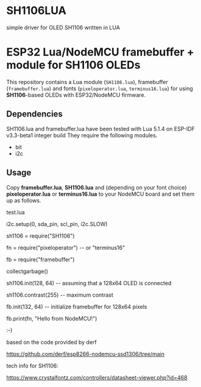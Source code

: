 # SH1106LUA
simple driver for OLED SH1106 written in LUA

# ESP32 Lua/NodeMCU framebuffer + module for SH1106 OLEDs

This repository contains a Lua module (`SH1106.lua`), framebuffer
(`framebuffer.lua`) and fonts (`pixeloperator.lua`, `terminus16.lua`)
for using **SH1106**-based OLEDs with ESP32/NodeMCU firmware.

## Dependencies

SH1106.lua and framebuffer.lua have been tested with 
Lua 5.1.4 on ESP-IDF v3.3-beta1 integer build
They require the following modules.

* bit
* i2c

## Usage

Copy **framebuffer.lua**, **SH1106.lua** and (depending on your font choice)
**pixeloperator.lua** or **terminus16.lua** to your NodeMCU board and set them
up as follows.

test.lua

i2c.setup(0, sda_pin, scl_pin, i2c.SLOW)

sh1106 = require("SH1106")

fn = require("pixeloperator") -- or "terminus16"

fb = require("framebuffer")

collectgarbage()


sh1106.init(128, 64) -- assuming that a 128x64 OLED is connected

sh1106.contrast(255) -- maximum contrast

fb.init(132, 64) -- initialize framebuffer for 128x64 pixels

fb.print(fn, "Hello from NodeMCU!")

:-)

based on the code provided by derf

https://github.com/derf/esp8266-nodemcu-ssd1306/tree/main

tech info for SH1106:

https://www.crystalfontz.com/controllers/datasheet-viewer.php?id=468

